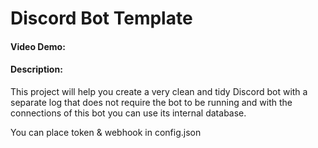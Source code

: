 # Discord Bot Template
#### Video Demo:  <URL HERE>
#### Description:
This project will help you create a very clean and tidy Discord bot with a separate log that does not require the bot to be running and with the connections of this bot you can use its internal database.

You can place token & webhook in config.json
